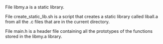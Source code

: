 File libmy.a is a static library.



File create_static_lib.sh is a script that creates a static library called liball.a from all the .c files that are in the current directory.



File main.h is a header file containing all the prototypes of the functions stored in the libmy.a library.
